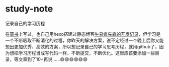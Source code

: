 # study-note
记录自己的学习历程

在[简书](http://www.jianshu.com/users/e538235d377c/latest_articles)上写过，也自己用hexo搭建过静态博客[牛易疯先森的开发记录](http://joakimliu.github.io/)，但学习是一个不断吸取不断消化的过程，你昨天的解决方案，说不定经过一个晚上后你又能想出更加优秀、高效的方案，所以想记录自己的学习思考历程，就用github了，因为想把学习历程当成写代码一样，不断提交，不断优化。这里应该要添加一些目录，等文章到了10+再说......😄😄😄😄😄😄
